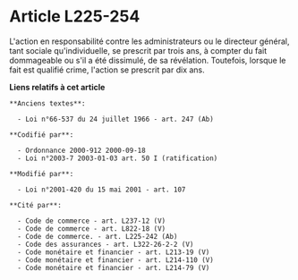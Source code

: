 # Article L225-254

L'action en responsabilité contre les administrateurs ou le directeur général, tant sociale qu'individuelle, se prescrit par
trois ans, à compter du fait dommageable ou s'il a été dissimulé, de sa révélation. Toutefois, lorsque le fait est qualifié
crime, l'action se prescrit par dix ans.

**Liens relatifs à cet article**

	**Anciens textes**:

	  - Loi n°66-537 du 24 juillet 1966 - art. 247 (Ab)

	**Codifié par**:

	  - Ordonnance 2000-912 2000-09-18
	  - Loi n°2003-7 2003-01-03 art. 50 I (ratification)

	**Modifié par**:

	  - Loi n°2001-420 du 15 mai 2001 - art. 107

	**Cité par**:

	  - Code de commerce - art. L237-12 (V)
	  - Code de commerce - art. L822-18 (V)
	  - Code de commerce. - art. L225-242 (Ab)
	  - Code des assurances - art. L322-26-2-2 (V)
	  - Code monétaire et financier - art. L213-19 (V)
	  - Code monétaire et financier - art. L214-110 (V)
	  - Code monétaire et financier - art. L214-79 (V)
